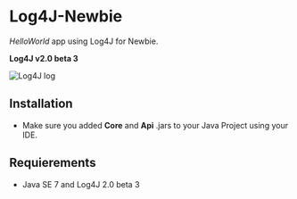 Log4J-Newbie
============

*HelloWorld* app using Log4J for Newbie. 

**Log4J v2.0 beta 3**

![Log4J log](http://logging.apache.org/log4j/2.x/images/logo.jpg)


Installation
------------

- Make sure you added **Core** and **Api** .jars to your Java Project using your IDE.  


Requierements
-------------

- Java SE 7 and Log4J 2.0 beta 3
 

